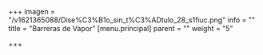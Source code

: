 +++
imagen = "/v1621365088/Dise%C3%B1o_sin_t%C3%ADtulo_28_s1fiuc.png"
info = ""
title = "Barreras de Vapor"
[menu.principal]
parent = ""
weight = "5"

+++
